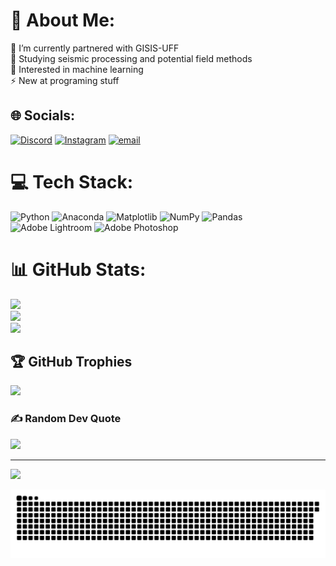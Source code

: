 # 💫 About Me:
🔭 I’m currently partnered with GISIS-UFF<br>🌱 Studying seismic processing and potential field methods<br>💬 Interested in machine learning <br>⚡ New at programing stuff 


## 🌐 Socials:
[![Discord](https://img.shields.io/badge/Discord-%237289DA.svg?logo=discord&logoColor=white)](https://discord.gg/olagdem) [![Instagram](https://img.shields.io/badge/Instagram-%23E4405F.svg?logo=Instagram&logoColor=white)](https://instagram.com/@olagdem) [![email](https://img.shields.io/badge/Email-D14836?logo=gmail&logoColor=white)](mailto:luizlagdem@id.uff.br) 

# 💻 Tech Stack:
![Python](https://img.shields.io/badge/python-3670A0?style=plastic&logo=python&logoColor=ffdd54) ![Anaconda](https://img.shields.io/badge/Anaconda-%2344A833.svg?style=plastic&logo=anaconda&logoColor=white) ![Matplotlib](https://img.shields.io/badge/Matplotlib-%23ffffff.svg?style=plastic&logo=Matplotlib&logoColor=black) ![NumPy](https://img.shields.io/badge/numpy-%23013243.svg?style=plastic&logo=numpy&logoColor=white) ![Pandas](https://img.shields.io/badge/pandas-%23150458.svg?style=plastic&logo=pandas&logoColor=white) ![Adobe Lightroom](https://img.shields.io/badge/Adobe%20Lightroom-31A8FF.svg?style=plastic&logo=Adobe%20Lightroom&logoColor=white) ![Adobe Photoshop](https://img.shields.io/badge/adobe%20photoshop-%2331A8FF.svg?style=plastic&logo=adobe%20photoshop&logoColor=white)
# 📊 GitHub Stats:
![](https://github-readme-stats.vercel.app/api?username=luizlagdem&theme=nord&hide_border=true&include_all_commits=false&count_private=false)<br/>
![](https://github-readme-streak-stats.herokuapp.com/?user=luizlagdem&theme=nord&hide_border=true)<br/>
![](https://github-readme-stats.vercel.app/api/top-langs/?username=luizlagdem&theme=nord&hide_border=true&include_all_commits=false&count_private=false&layout=compact)

## 🏆 GitHub Trophies
![](https://github-profile-trophy.vercel.app/?username=luizlagdem&theme=radical&no-frame=true&no-bg=false&margin-w=4)

### ✍️ Random Dev Quote
![](https://quotes-github-readme.vercel.app/api?type=horizontal&theme=radical)

---
[![](https://visitcount.itsvg.in/api?id=luizlagdem&icon=0&color=0)](https://visitcount.itsvg.in)

<picture>
  <source media="(prefers-color-scheme: dark)" srcset="https://raw.githubusercontent.com/olagdem/luizlagdemr/output/github-snake-dark.svg" />
  <source media="(prefers-color-scheme: light)" srcset="https://raw.githubusercontent.com/olagdem/luizlagdem/output/github-snake.svg" />
  <img alt="github-snake" src="https://raw.githubusercontent.com/luizlagdem/luizlagdem/output/github-snake.svg" />
</picture>

